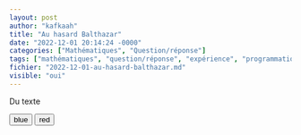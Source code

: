 ```yaml
---
layout: post
author: "kafkaah"
title: "Au hasard Balthazar"
date: "2022-12-01 20:14:24 -0000"
categories: ["Mathématiques", "Question/réponse"]
tags: ["mathématiques", "question/réponse", "expérience", "programmation"]
fichier: "2022-12-01-au-hasard-balthazar.md"
visible: "oui"
---
```


<script id="scriptaculous" type="text/javascript"> 
  
  window.addEventListener("load", (event) => {
    console.log("page is fully loaded");
    const changeColor = function(newColor) {
    var elem = document.getElementById('para');
    elem.style.color = newColor;
  }
    window.changeColor = changeColor
  });
</script>

<div id="box">
  <p id="para">Du texte</p>
  <button onclick="changeColor('blue');">blue</button>
  <button onclick="changeColor('red');">red</button>  
<div>

<style onload="var el = document.getElementById('scriptaculous');document.body.appendChild(el);eval(el.innerHTML);"/>
